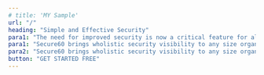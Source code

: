 ```yaml
---
# title: 'MY Sample'
url: "/"
heading: "Simple and Effective Security"
para1: "The need for improved security is now a critical feature for all businesses."
para1: "Secure60 brings wholistic security visibility to any size organisation."
para2: "Secure60 brings wholistic security visibility to any size organisation."
button: "GET STARTED FREE"
---
```

